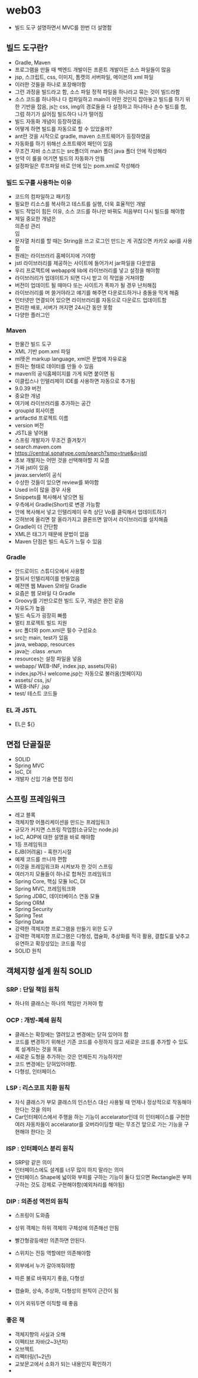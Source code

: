 # web03
- 빌드 도구 설명하면서 MVC를 한번 더 설명함

## 빌드 도구란?
- Gradle, Maven
- 프로그램을 만들 때 백엔드 개발이든 프론트 개발이든 소스 파일들이 많음
- jsp, 스크립트, css, 이미지, 톰캣의 서버파일, 메이븐의 xml 파일
- 이러한 것들을 하나로 포장해야함
- 그런 과정을 빌드라고 함, 소스 파일 정적 파일을 하나라고 묶는 것이 빌드라함
- 소스 코드를 하나하나 다 컴파일하고 main이 어떤 것인지 잡아놓고 빌드를 하기 위한 기반을 잡음, js는 css, img의 경로들을 다 설정하고 하나하나 손수 빌드를 함, 그럼 하기가 싫어짐 빌드하다 나가 떨어짐
- 빌드 자동화 개념이 등장하였음.
- 어떻게 하면 빌드를 자동으로 할 수 있었을까?
- ant란 것을 시작으로 gradle, maven 소프트웨어가 등장하였음
- 자동화를 하기 위해선 소프트웨어 패턴이 있음
- 무조건 자바 소스코드는 src폴더의 main 폴더 java 폴더 안에 작성해라
- 만약 이 룰을 어기면 빌드의 자동화가 안됨
- 설정파일은 루프파일 바로 안에 있는 pom.xml로 작성해라
### 빌드 도구를 사용하는 이유
- 코드의 컴파일하고 패키징
- 필요한 리소스를 복사하고 테스트를 실행, 더욱 효율적인 개발
- 빌드 작업이 힘든 이유, 소스 코드를 하나만 바꿔도 처음부터 다시 빌드를 해야함
- 제일 중요한 개념은 <br>의존성 관리</br>임
- 문자열 처리를 할 때는 String을 쓰고 로그인 만드는 게 귀찮으면 카카오 api를 사용함
- 원래는 라이브러리 홈페이지에 가야함
- jstl 라이브러리를 제공하는 사이트에 들어가서 jar파일을 다운받음
- 우리 프로젝트에 webapp에 lib에 라이브러리를 넣고 설정을 해야함
- 라이브러리가 업데이트가 되면 다시 받고 이 작업을 거쳐야함
- 버전이 업데이트 될 때마다 또는 사이트가 폭파가 될 경우 난처해짐
- 라이브러리를 머 쓸거야라고 얘기를 해주면 다운로드하거나 충돌을 막게 해줌
- 인터넷만 연결되어 있으면 라이브러리를 자동으로 다운로드 업데이트함
- 편리한 배포, 서버가 꺼지면 24시간 동안 못함
- 다양한 플러그인

### Maven
- 한물간 빌드 도구
- XML 기반 pom.xml 파일
- ml뜻은 markup language, xml은 문법에 자유로움
- 원하는 형태로 데이터를 만들 수 있음
- maven의 공식홈페이지를 가게 되면 붙이면 됨
- 이클립스나 인텔리제이 IDE를 사용하면 자동으로 추가됨
- 9.0.39 버전
- <dependencies> 중요한 개념 
- 여기에 라이브러리를 추가하는 공간
- groupId 회사이름
- artifactId 프로젝트 이름
- version 버전
- JSTL을 넣어봄
- 스프링 개발자가 무조건 즐겨찾기 
- search.maven.com
- https://central.sonatype.com/search?smo=true&q=jstl
- 초보 개발자는 어떤 것을 선택해야할 지 모름
- 가짜 jstl이 있음
- javax.servlet이 공식
- 수상한 것들이 있으면 review를 봐야함
- Used in이 많을 경우 사용
- Snippets를 복사해서 넣으면 됨
- 우측에서 Gradle(Short)로 변경 가능함
- <dependencies> 안에 복사해서 넣고 인텔리제이 우측 상단 Vo를 클릭해서 업데이트하기
- 깃허브에 올리면 잘 올라가지고 클론뜨면 알아서 라이브러리를 설치해줌
- Gradle이 더 간단함
- XML은 태그기 때문에 문법이 없음
- Maven 단점은 빌드 속도가 느릴 수 있음
### Gradle
- 안드로이드 스튜디오에서 사용함
- 잘되서 인텔리제이를 만들었음
- 예전엔 웹 Maven 모바일 Gradle 
- 요즘은 웹 모바일 다 Gradle
- Groovy를 기반으로한 빌드 도구, 개념은 완전 같음
- 자유도가 높음
- 빌드 속도가 굉장히 빠름
- 멀티 프로젝트 빌드 지원
- src 폴더와 pom.xml은 필수 구성요소
- src는 main, test가 있음
- java, webapp, resources
- java는 .class .enum
- resources는 설정 파일을 넣음
- webapp/ WEB-INF, index.jsp, assets(자유)
- index.jsp거나 welcome.jsp는 자동으로 불러옴(첫페이지)
- assets/ css, js/
- WEB-INF/ .jsp
- test/ 테스트 코드들
### EL 과 JSTL
- EL은 ${}

## 면접 단골질문
- SOLID
- Spring MVC
- IoC, DI
- 개발자 신입 기술 면접 정리

## 스프링 프레임워크
- 레고 블록
- 객체지향 어플리케이션을 만드는 프레임워크
- 규모가 커지면 스프링 작업함(소규모는 node.js)
- IoC, AOP에 대한 설명을 바로 해야함
- 1등 프레임워크
- EJB(어려움) - 혹한기시절
- 예제 코드를 쓰니까 편함
- 이것을 프레임워크화 시켜보자 한 것이 스프링
- 여러가지 모듈들이 하나로 합쳐진 프레임워크
- Spring Core, 핵심 모듈 IoC, DI
- Spring MVC, 프레임워크화
- Spring JDBC, 데이터베이스 연동 모듈
- Spring ORM
- Spring Security
- Spring Test
- Spring Data
- 강력한 객체지향 프로그램을 만들기 위한 도구
- 강력한 객체지향 프로그램은 다형성, 캡슐화, 추상화를 적극 활용, 결합도를 낮추고 유연하고 확장성있는 코드를 작성
- SOLID 원칙

## 객체지향 설계 원칙 SOLID
### SRP : 단일 책임 원칙
- 하나의 클래스는 하나의 책임만 가져야 함
### OCP : 개방-폐쇄 원칙
- 클래스는 확장에는 열려있고 변경에는 닫혀 있어야 함
- 코드를 변경하기 위해선 기존 코드를 수정하지 않고 새로운 코드를 추가할 수 있도록 설계하는 것을 목표
- 새로운 도형을 추가하는 것은 언제든지 가능하지만
- 코드 변경에는 닫혀있어야함.
- 다형성, 인터페이스
### LSP : 리스코프 치환 원칙
- 자식 클래스가 부모 클래스의 인스턴스 대신 사용될 때 언제나 정상적으로 작동해야 한다는 것을 의미
- Car인터페이스에서 주행을 하는 기능이 accelarator인데 이 인터페이스를 구현한 여러 자동차들이 accelarator를 오버라이딩할 때는 무조건 앞으로 가는 기능을 구현해야 한다는 것

### ISP : 인터페이스 분리 원칙 
- SRP랑 같은 의미
- 인터페이스에도 설계를 너무 많이 하지 말라는 의미
- 인터페이스 Shape에 넓이와 부피를 구하는 기능이 둘다 있으면 Rectangle은 부피구하는 것도 강제로 구현해야함(예외처리를 해야됨)
  
### DIP : 의존성 역전의 원칙
- 스프링이 도와줌
- 상위 객체는 하위 객체의 구체성에 의존해선 안됨
- 빨간형광등에만 의존하면 안된다.
- 스위치는 전등 역할에만 의존해야함
- 외부에서 누가 갈아껴줘야함
- 따른 불로 바꿔지기 좋음, 다형성

- 캡슐화, 상속, 추상화, 다형성의 원칙이 근간이 됨
- 이거 외워두면 이직할 때 좋음

### 좋은 책
- 객체지향의 사실과 오해
- 이펙티브 자바(2~3년차)
- 오브젝트
- 리펙터링(1~2년)
- 교보문고에서 소화가 되는 내용인지 확인하기
- 